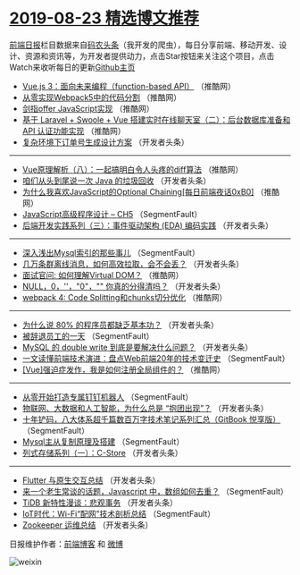 # [2019-08-23 精选博文推荐](http://hao.caibaojian.com/date/2019/08/23)

[前端日报](http://caibaojian.com/c/news)栏目数据来自[码农头条](http://hao.caibaojian.com/)（我开发的爬虫），每日分享前端、移动开发、设计、资源和资讯等，为开发者提供动力，点击Star按钮来关注这个项目，点击Watch来收听每日的更新[Github主页](https://github.com/kujian/frontendDaily)
* [Vue.js 3：面向未来编程（function-based API）](http://hao.caibaojian.com/122385.html) （推酷网）
* [从零实现Webpack5中的代码分割](http://hao.caibaojian.com/122383.html) （推酷网）
* [剑指offer JavaScript实现](http://hao.caibaojian.com/122380.html) （推酷网）
* [基于 Laravel + Swoole + Vue 搭建实时在线聊天室（二）：后台数据库准备和 API 认证功能实现](http://hao.caibaojian.com/122369.html) （推酷网）
* [复杂环境下订单号生成设计方案](http://hao.caibaojian.com/122352.html) （开发者头条）

***
* [Vue原理解析（八）：一起搞明白令人头疼的diff算法](http://hao.caibaojian.com/122374.html) （推酷网）
* [咱们从头到尾说一次 Java 的垃圾回收](http://hao.caibaojian.com/122340.html) （开发者头条）
* [为什么我喜欢JavaScript的Optional Chaining[每日前端夜话0xB0]](http://hao.caibaojian.com/122375.html) （推酷网）
* [JavaScript高级程序设计 &#8211; CH5](http://hao.caibaojian.com/122316.html) （SegmentFault）
* [后端开发实践系列（三）：事件驱动架构 (EDA) 编码实践](http://hao.caibaojian.com/122328.html) （开发者头条）

***
* [深入浅出Mysql索引的那些事儿](http://hao.caibaojian.com/122308.html) （SegmentFault）
* [几万条群离线消息，如何高效拉取，会不会丢？](http://hao.caibaojian.com/122333.html) （开发者头条）
* [面试官问: 如何理解Virtual DOM？](http://hao.caibaojian.com/122381.html) （推酷网）
* [NULL，0，&#039;&#039;，&quot;0&quot;，&quot;&quot; 你真的分得清吗？](http://hao.caibaojian.com/122349.html) （开发者头条）
* [webpack 4: Code Splitting和chunks切分优化](http://hao.caibaojian.com/122371.html) （推酷网）

***
* [为什么说 80% 的程序员都缺乏基本功？](http://hao.caibaojian.com/122335.html) （开发者头条）
* [被辞退员工的一天](http://hao.caibaojian.com/122310.html) （SegmentFault）
* [MySQL 的 double write 到底是要解决什么问题？](http://hao.caibaojian.com/122336.html) （开发者头条）
* [一文读懂前端技术演进：盘点Web前端20年的技术变迁史](http://hao.caibaojian.com/122311.html) （SegmentFault）
* [[Vue]强迫症发作，我是如何注册全局组件的？](http://hao.caibaojian.com/122373.html) （推酷网）

***
* [从零开始打造专属钉钉机器人](http://hao.caibaojian.com/122312.html) （SegmentFault）
* [物联网、大数据和人工智能，为什么总是 “抱团出现”？](http://hao.caibaojian.com/122323.html) （开发者头条）
* [十年铲码，八大体系超千篇数百万字技术笔记系列汇总（GitBook 悦享版）](http://hao.caibaojian.com/122302.html) （SegmentFault）
* [Mysql主从复制原理及搭建](http://hao.caibaojian.com/122313.html) （SegmentFault）
* [列式存储系列（一）：C-Store](http://hao.caibaojian.com/122353.html) （开发者头条）

***
* [Flutter 与原生交互总结](http://hao.caibaojian.com/122324.html) （开发者头条）
* [来一个老生常谈的话题，Javascript 中，数组如何去重？](http://hao.caibaojian.com/122303.html) （SegmentFault）
* [TiDB 新特性漫谈：悲观事务](http://hao.caibaojian.com/122341.html) （开发者头条）
* [IoT时代：Wi-Fi“配网”技术剖析总结](http://hao.caibaojian.com/122314.html) （SegmentFault）
* [Zookeeper 运维总结](http://hao.caibaojian.com/122354.html) （开发者头条）

日报维护作者：[前端博客](http://caibaojian.com/) 和 [微博](http://caibaojian.com/go/weibo)

![weixin](https://user-images.githubusercontent.com/3055447/38468989-651132ac-3b80-11e8-8e6b-15122322a9d7.png)